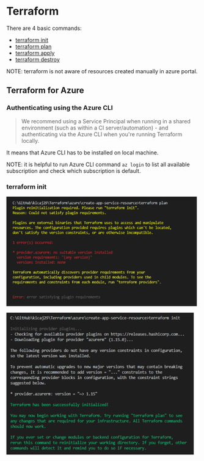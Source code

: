 # Terraform

There are 4 basic commands:
* [terraform init](https://www.terraform.io/docs/commands/init.html)
* [terraform plan](https://www.terraform.io/docs/commands/plan.html)
* [terraform apply](https://www.terraform.io/docs/commands/apply.html)
* [terraform destroy](https://www.terraform.io/docs/commands/destroy.html)

NOTE: terraform is not aware of resources created manually in azure portal.

## Terraform for Azure

### Authenticating using the Azure CLI

> We recommend using a Service Principal when running in a shared environment (such as within a CI server/automation) - and authenticating via the Azure CLI when you're running Terraform locally.

It means that Azure CLI has to be installed on local machine.

NOTE: it is helpful to run Azure CLI command `az login` to list all available subscription and check which subscription is default.

### terraform init

![picture](images/init-error.png "**Fig. 1:** Error from terraform plan")   


![picture](images/init-success.png "**Fig. 2:** successful init")
